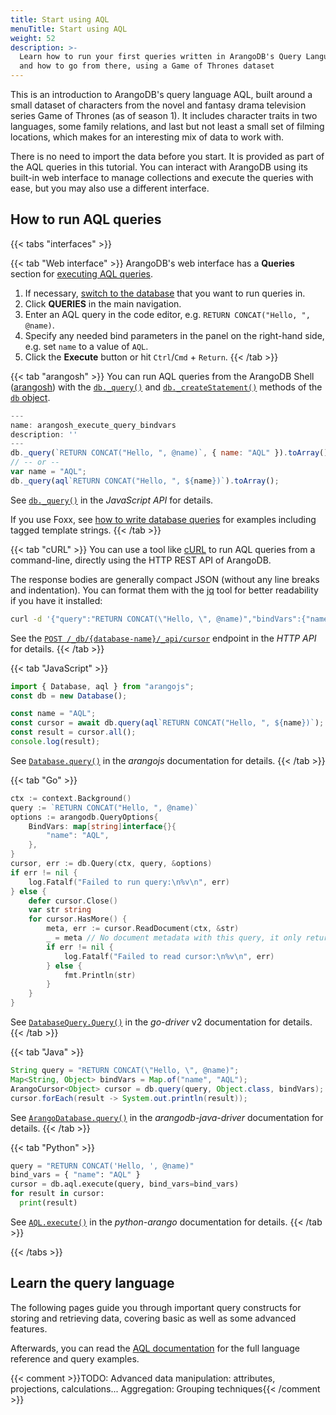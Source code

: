 ```yaml
---
title: Start using AQL
menuTitle: Start using AQL
weight: 52
description: >-
  Learn how to run your first queries written in ArangoDB's Query Language
  and how to go from there, using a Game of Thrones dataset
---
```

This is an introduction to ArangoDB's query language AQL, built around a small
dataset of characters from the novel and fantasy drama television series
Game of Thrones (as of season 1). It includes character traits in two languages,
some family relations, and last but not least a small set of filming locations,
which makes for an interesting mix of data to work with.

There is no need to import the data before you start. It is provided as part
of the AQL queries in this tutorial. You can interact with ArangoDB using its
built-in web interface to manage collections and execute the queries with ease,
but you may also use a different interface.

## How to run AQL queries

{{< tabs "interfaces" >}}

{{< tab "Web interface" >}}
ArangoDB's web interface has a **Queries** section for
[executing AQL queries](../../aql/how-to-invoke-aql/with-the-web-interface.md).

1. If necessary, [switch to the database](../../concepts/data-structure/databases.md#set-the-database-context)
   that you want to run queries in.
2. Click **QUERIES** in the main navigation.
3. Enter an AQL query in the code editor, e.g. `RETURN CONCAT("Hello, ", @name)`.
4. Specify any needed bind parameters in the panel on the right-hand side,
   e.g. set `name` to a value of `AQL`.
5. Click the **Execute** button or hit `Ctrl`/`Cmd` + `Return`.
{{< /tab >}}

{{< tab "arangosh" >}}
You can run AQL queries from the ArangoDB Shell ([arangosh](../../components/tools/arangodb-shell/_index.md))
with the [`db._query()`](../../aql/how-to-invoke-aql/with-arangosh.md#with-db_query) and
[`db._createStatement()`](../../aql/how-to-invoke-aql/with-arangosh.md#with-db_createstatement-arangostatement)
methods of the [`db` object](../../develop/javascript-api/@arangodb/db-object.md).

```js
---
name: arangosh_execute_query_bindvars
description: ''
---
db._query(`RETURN CONCAT("Hello, ", @name)`, { name: "AQL" }).toArray();
// -- or --
var name = "AQL";
db._query(aql`RETURN CONCAT("Hello, ", ${name})`).toArray();
```
See [`db._query()`](../../develop/javascript-api/@arangodb/db-object.md#db_queryquerystring--bindvars--mainoptions--suboptions)
in the _JavaScript API_ for details.

If you use Foxx, see [how to write database queries](../../develop/foxx-microservices/getting-started.md#writing-database-queries)
for examples including tagged template strings.
{{< /tab >}}

{{< tab "cURL" >}}
You can use a tool like [cURL](https://curl.se/) to run AQL queries from a
command-line, directly using the HTTP REST API of ArangoDB.

The response bodies are generally compact JSON (without any line breaks and
indentation). You can format them with the [jq](https://jqlang.github.io/jq/)
tool for better readability if you have it installed:

```sh
curl -d '{"query":"RETURN CONCAT(\"Hello, \", @name)","bindVars":{"name":"AQL"}}' http://localhost:8529/_api/cursor | jq
```

See the [`POST /_db/{database-name}/_api/cursor`](../../develop/http-api/queries/aql-queries.md#create-a-cursor)
endpoint in the _HTTP API_ for details.
{{< /tab >}}

{{< tab "JavaScript" >}}
```js
import { Database, aql } from "arangojs";
const db = new Database();

const name = "AQL";
const cursor = await db.query(aql`RETURN CONCAT("Hello, ", ${name})`);
const result = cursor.all();
console.log(result);
```

See [`Database.query()`](https://arangodb.github.io/arangojs/latest/classes/databases.Database.html#query)
in the _arangojs_ documentation for details.
{{< /tab >}}

{{< tab "Go" >}}
```go
ctx := context.Background()
query := `RETURN CONCAT("Hello, ", @name)`
options := arangodb.QueryOptions{
    BindVars: map[string]interface{}{
        "name": "AQL",
    },
}
cursor, err := db.Query(ctx, query, &options)
if err != nil {
    log.Fatalf("Failed to run query:\n%v\n", err)
} else {
    defer cursor.Close()
    var str string
    for cursor.HasMore() {
        meta, err := cursor.ReadDocument(ctx, &str)
        _ = meta // No document metadata with this query, it only returns a string
        if err != nil {
            log.Fatalf("Failed to read cursor:\n%v\n", err)
        } else {
            fmt.Println(str)
        }
    }
}
```

See [`DatabaseQuery.Query()`](https://pkg.go.dev/github.com/arangodb/go-driver/v2/arangodb#DatabaseQuery)
in the _go-driver_ v2 documentation for details.
{{< /tab >}}

{{< tab "Java" >}}
```java
String query = "RETURN CONCAT(\"Hello, \", @name)";
Map<String, Object> bindVars = Map.of("name", "AQL");
ArangoCursor<Object> cursor = db.query(query, Object.class, bindVars);
cursor.forEach(result -> System.out.println(result));
```

See [`ArangoDatabase.query()`](https://www.javadoc.io/doc/com.arangodb/arangodb-java-driver/latest/com/arangodb/ArangoDatabase.html#query%28java.lang.String,java.lang.Class,java.util.Map%29)
in the _arangodb-java-driver_ documentation for details.
{{< /tab >}}

{{< tab "Python" >}}
```py
query = "RETURN CONCAT('Hello, ', @name)"
bind_vars = { "name": "AQL" }
cursor = db.aql.execute(query, bind_vars=bind_vars)
for result in cursor:
  print(result)
```

See [`AQL.execute()`](https://docs.python-arango.com/en/main/specs.html#arango.aql.AQL.execute)
in the _python-arango_ documentation for details.
{{< /tab >}}

{{< /tabs >}}

## Learn the query language

The following pages guide you through important query constructs for storing
and retrieving data, covering basic as well as some advanced features. 

Afterwards, you can read the [AQL documentation](../../aql/_index.md) for the
full language reference and query examples.

{{< comment >}}TODO: Advanced data manipulation: attributes, projections, calculations... Aggregation: Grouping techniques{{< /comment >}}
